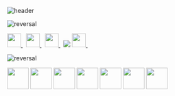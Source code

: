 ![header](https://capsule-render.vercel.app/api?type=waving&color=gradient&height=350&section=header&text=Hi%20there!-nl-&desc=I%20am%20Jelena.%20Thank%20You%20for%20visiting%20my%20profile%20today!!!&descSize=30&descAlignY=50&fontSize=80&fontColor=195e83&animation=fadeIn)

![reversal](https://capsule-render.vercel.app/api?type=rect&text=Area%20is%20still%20under%20construction,%20though,&fontAlign=40&fontSize=30&desc=Let's%20Connect:&descAlign=17&descAlignY=80&theme=cobalt)

<p align="left">
   <a href="https://www.linkedin.com/in/jelena-cekmeniova-a23331aa/" rel="nofollow noreferrer">
    <img height="32" width="32" src="https://cdn.simpleicons.org/linkedin" />
   </a> &nbsp;
  <a href="https://public.tableau.com/app/profile/jelena.cekmeniova/vizzes" rel="nofollow noreferrer">
    <img height="32" width="32" src="https://cdn.simpleicons.org/tableau" />
   </a> &nbsp;
  <a href="https://www.datacamp.com/portfolio/jolkin2010" rel="nofollow noreferrer">
    <img height="32" width="32" src="https://cdn.simpleicons.org/datacamp" />
   </a> &nbsp;
<a href="mailto:jolkin2010@gmail.com?"><img src="https://img.shields.io/badge/gmail-%23DD0031.svg?&style=for-the-badge&logo=gmail&logoColor=white"/></a>

 <a href="mailto:jolkin2010@gmail.com?">
    <img height="32" width="32" src="https://cdn.simpleicons.org/gmail" />
   </a> &nbsp;
</p>

![reversal](https://capsule-render.vercel.app/api?type=rect&height=60&text=Learned%20and%20experienced%20tools:%20&fontAlign=32&fontSize=30&theme=cobalt)

<p align="left">
 <img height="50" width="50" src="https://cdn.simpleicons.org/mysql" />
<img height="50" width="50" src="https://cdn.simpleicons.org/r" />
<img height="50" width="50" src="https://cdn.simpleicons.org/python" />
<img height="50" width="50" src="https://cdn.simpleicons.org/tableau" />
<img height="50" width="50" src="https://cdn.simpleicons.org/powerbi" />
<img height="50" width="50" src="https://cdn.simpleicons.org/microsoftexcel" />
<img height="50" width="50" src="https://cdn.simpleicons.org/microsoftazure" />
</p>





   
   
   
   
   
   
   
   
   
   

  
  








<!--   <img height="32" width="32" src="https://cdn.simpleicons.org/simpleicons" />    


![image](https://github.com/JelenaCekmeniova/JelenaCekmeniova/assets/65826597/2d2aeddb-be08-47ee-96c7-c374becda0b4)
<p align="left">
   <a href="https://www.linkedin.com/in/jelena-cekmeniova-a23331aa/" rel="nofollow noreferrer">
    <img src="https://i.stack.imgur.com/gVE0j.png" alt="linkedin"> LinkedIn
   </a> &nbsp; 
   
   <a href="https://www.linkedin.com/in/jelena-cekmeniova-a23331aa/" rel="nofollow noreferrer">
    <img src="[https://i.stack.imgur.com/gVE0j.png" alt="linkedin](https://github.com/JelenaCekmeniova/JelenaCekmeniova/assets/65826597/2d2aeddb-be08-47ee-96c7-c374becda0b4)"> LinkedIn
   </a> &nbsp;
</p>



<a href="www.linkedin.com/in/jelena-cekmeniova-a23331aa/">
  <img height="50" src="https://user-images.githubusercontent.com/46517096/166974368-9798f39f-1f46-499c-b14e-81f0a3f83a06.png"/>
</a>




## ✨Thank You for visiting my profile today!!!✨ 
![Jelena's GitHub stats](https://github-readme-stats.vercel.app/api?username=JelenaCekmeniova&theme=transparent&show_icons=true) 

#          Hi there 👋       
# 
**JelenaCekmeniova/JelenaCekmeniova** is a ✨ _special_ ✨ repository because its `README.md` (this file) appears on your GitHub profile.

Here are some ideas to get you started:

- 🔭 I’m currently working on ...🚀
- 🌱 I’m currently learning ...
- 👯 I’m looking to collaborate on ...
- 🤔 I’m looking for help with ...
- 💬 Ask me about ...
- 📫 How to reach me: ...
- 😄 Pronouns: ...
- ⚡ Fun fact: ...
-->
